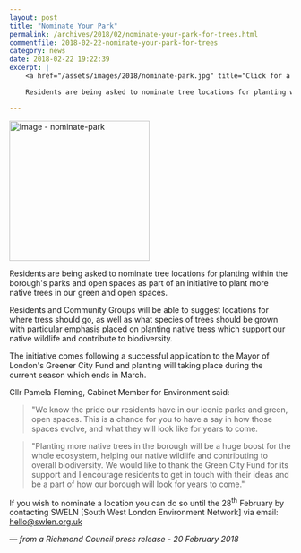 ```yaml
---
layout: post
title: "Nominate Your Park"
permalink: /archives/2018/02/nominate-your-park-for-trees.html
commentfile: 2018-02-22-nominate-your-park-for-trees
category: news
date: 2018-02-22 19:22:39
excerpt: |
    <a href="/assets/images/2018/nominate-park.jpg" title="Click for a larger image"><img src="/assets/images/2018/nominate-park-thumb.jpg" width="150" alt="Image - nominate-park"  class="photo right"/></a>

    Residents are being asked to nominate tree locations for planting within the borough's parks and open spaces as part of an initiative to plant more native trees in our green and open spaces.

---
```


<a href="/assets/images/2018/nominate-park.jpg" title="Click for a larger image"><img src="/assets/images/2018/nominate-park-thumb.jpg" width="250" alt="Image - nominate-park"  class="photo right"/></a>

Residents are being asked to nominate tree locations for planting within the borough's parks and open spaces as part of an initiative to plant more native trees in our green and open spaces.

Residents and Community Groups will be able to suggest locations for where tress should go, as well as what species of trees should be grown with particular emphasis placed on planting native tress which support our native wildlife and contribute to biodiversity.

The initiative comes following a successful application to the Mayor of London's Greener City Fund and planting will taking place during the current season which ends in March.

Cllr Pamela Fleming, Cabinet Member for Environment said:

> "We know the pride our residents have in our iconic parks and green, open spaces. This is a chance for you to have a say in how those spaces evolve, and what they will look like for years to come.


> "Planting more native trees in the borough will be a huge boost for the whole ecosystem, helping our native wildlife and contributing to overall biodiversity. We would like to thank the Green City Fund for its support and I encourage residents to get in touch with their ideas and be a part of how our borough will look for years to come."


If you wish to nominate a location you can do so until the 28<sup>th</sup> February by contacting SWELN [South West London Environment Network] via email: [hello@swlen.org.uk](:mailto:hello@swlen.org.uk)

<cite>&mdash; from a Richmond Council press release - 20 February 2018</cite>
